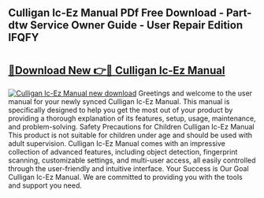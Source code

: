 ## Culligan Ic-Ez Manual PDf Free Download - Part-dtw Service Owner Guide - User Repair Edition lFQFY

# <h2><a href="http://bc15738.oget.top/?id=Culligan+Ic-Ez+Manual">🔗Download New 👉🔴 Culligan Ic-Ez Manual</a></h2>

[![Culligan Ic-Ez Manual new download](https://i.imgur.com/5g1atiW.png)](http://bc15738.oget.top/?id=Culligan+Ic-Ez+Manual)
Greetings and welcome to the user manual for your newly synced Culligan Ic-Ez Manual. This manual is specifically designed to help you get the most out of your product by providing a thorough explanation of its features, setup, usage, maintenance, and problem-solving. Safety Precautions for Children Culligan Ic-Ez Manual This product is not suitable for children under age and should be used with adult supervision. Culligan Ic-Ez Manual comes with an impressive collection of advanced features, including object detection, fingerprint scanning, customizable settings, and multi-user access, all easily controlled through the user-friendly and intuitive interface. Your Success is Our Goal Culligan Ic-Ez Manual. We are committed to providing you with the tools and support you need.
